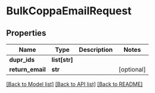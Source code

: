 # BulkCoppaEmailRequest

## Properties
Name | Type | Description | Notes
------------ | ------------- | ------------- | -------------
**dupr_ids** | **list[str]** |  | 
**return_email** | **str** |  | [optional] 

[[Back to Model list]](../README.md#documentation-for-models) [[Back to API list]](../README.md#documentation-for-api-endpoints) [[Back to README]](../README.md)


